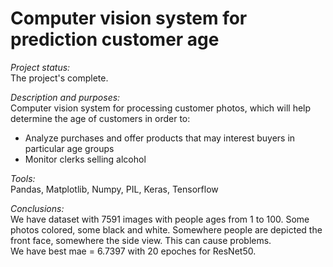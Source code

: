 #  Computer vision system for prediction customer age

*Project status:*  
The project's complete.

*Description and purposes:*  
Computer vision system for processing customer photos, which will help determine the age of customers in order to:
- Analyze purchases and offer products that may interest buyers in particular age groups
- Monitor clerks selling alcohol

*Tools:*  
Pandas, Matplotlib, Numpy, PIL, Keras, Tensorflow

*Conclusions:*  
We have dataset with 7591 images with people ages from 1 to 100. Some photos colored, some black and white. Somewhere people are depicted the front face, somewhere the side view. This can cause problems.  
We have best mae = 6.7397 with 20 epoches for ResNet50.
